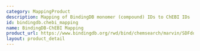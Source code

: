 ```yaml
---
category: MappingProduct
description: Mapping of BindingDB monomer (compound) IDs to ChEBI IDs
id: bindingdb.chebi_mapping
name: BindingDB-ChEBI Mapping
product_url: https://www.bindingdb.org/rwd/bind/chemsearch/marvin/SDFdownload.jsp?download_file=/rwd/bind/BindingDB_CHEBI_ID.txt
layout: product_detail
---
```

